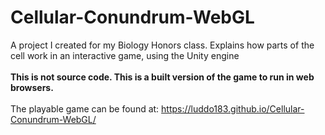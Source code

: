 # Cellular-Conundrum-WebGL
A project I created for my Biology Honors class. Explains how parts of the cell work in an interactive game, using the Unity engine<br />
<br />
**This is not source code. This is a built version of the game to run in web browsers.**<br />
<br />
The playable game can be found at: https://luddo183.github.io/Cellular-Conundrum-WebGL/
